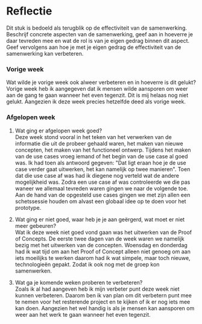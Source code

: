 Reflectie
==========

Dit stuk is bedoeld als terugblik op de effectiviteit van de samenwerking.
Beschrijf concrete aspecten van de samenwerking, geef aan in hoeverre je daar tevreden mee en wat de rol is van je eigen gedrag binnen dit aspect. Geef vervolgens aan hoe je met je eigen gedrag de effectiviteit van de samenwerking kan verbeteren.
 
### Vorige week
Wat wilde je vorige week ook alweer verbeteren en in hoeverre is dit gelukt?  
Vorige week heb ik aangegeven dat ik mensen wilde aansporen om weer aan de gang te gaan wanneer het even tegenzit. Dit is mij helaas nog niet gelukt. Aangezien ik deze week precies hetzelfde deed als vorige week.

### Afgelopen week
1.  Wat ging er afgelopen week goed?  
Deze week stond vooral in het teken van het verwerken van de informatie die uit de probeer gehaald waren, het maken van nieuwe concepten, het maken van het functioneel ontwerp. Tijdens het maken van de use cases vroeg iemand of het begin van de use case al goed was. Ik had toen als antwoord gegeven: "Dat ligt eraan hoe je de use case verder gaat uitwerken, het kan namelijk op twee manieren". Toen dat die use case af was had ik diegene nog verteld wat de andere mogelijkheid was. Zodra een use case af was controleerde we die pas waneer we allemaal tevreden waren gingen we naar de volgende toe. Aan de hand van de opgesteld use cases gingen we met zijn allen een schetssessie houden om alvast een globaal idee op te doen voor het prototype.

2. Wat ging er niet goed, waar heb je je aan geërgerd, wat moet er niet meer gebeuren?  
Wat ik deze week niet goed vond gaan was het uitwerken van de Proof of Concepts. De eerste twee dagen van de week waren we namelijk bezig met het uitwerken van de concepten. Woensdag en donderdag had ik wat tijd om aan het Proof of Concept alleen niet genoeg om aan iets moeilijks te werken daarom had ik wat simpele, maar toch nieuwe, technologieën gepakt. Zodat ik ook nog met de groep kon samenwerken.

3. Wat ga je komende weken proberen te verbeteren?  
Zoals ik al had aangeven heb ik mijn verbeter punt deze week niet kunnen verbeteren. Daarom ben ik van plan om dit verbetern punt mee te nemen voor het resterende project en te kijken of ik er nog iets mee kan doen. Aangezien het wel handig is als je mensen kan aansporen om weer aan het werk te gaan wanneer het even tegenzit.